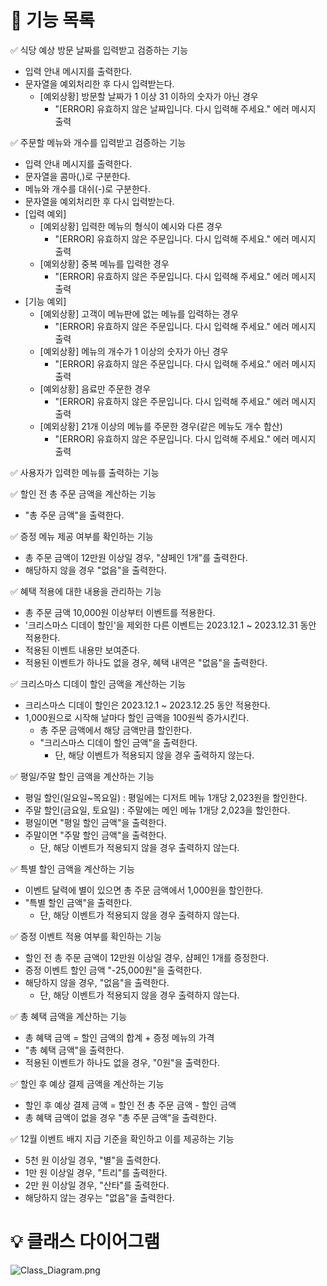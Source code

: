 # 🚀 기능 목록
✅ 식당 예상 방문 날짜를 입력받고 검증하는 기능
   - 입력 안내 메시지를 출력한다.
   - 문자열을 예외처리한 후 다시 입력받는다.
     - [예외상황] 방문할 날짜가 1 이상 31 이하의 숫자가 아닌 경우
       - "[ERROR] 유효하지 않은 날짜입니다. 다시 입력해 주세요." 에러 메시지 출력


✅ 주문할 메뉴와 개수를 입력받고 검증하는 기능
   - 입력 안내 메시지를 출력한다.
   - 문자열을 콤마(,)로 구분한다.
   - 메뉴와 개수를 대쉬(-)로 구분한다.
   - 문자열을 예외처리한 후 다시 입력받는다.
   - [입력 예외]
     - [예외상황] 입력한 메뉴의 형식이 예시와 다른 경우
       - "[ERROR] 유효하지 않은 주문입니다. 다시 입력해 주세요." 에러 메시지 출력
     - [예외상황] 중복 메뉴를 입력한 경우
       - "[ERROR] 유효하지 않은 주문입니다. 다시 입력해 주세요." 에러 메시지 출력
   - [기능 예외]
     - [예외상황] 고객이 메뉴판에 없는 메뉴를 입력하는 경우
       - "[ERROR] 유효하지 않은 주문입니다. 다시 입력해 주세요." 에러 메시지 출력
     - [예외상황] 메뉴의 개수가 1 이상의 숫자가 아닌 경우
       - "[ERROR] 유효하지 않은 주문입니다. 다시 입력해 주세요." 에러 메시지 출력 
     - [예외상황] 음료만 주문한 경우
       - "[ERROR] 유효하지 않은 주문입니다. 다시 입력해 주세요." 에러 메시지 출력  
     - [예외상황] 21개 이상의 메뉴를 주문한 경우(같은 메뉴도 개수 합산)
       - "[ERROR] 유효하지 않은 주문입니다. 다시 입력해 주세요." 에러 메시지 출력


✅ 사용자가 입력한 메뉴를 출력하는 기능


✅ 할인 전 총 주문 금액을 계산하는 기능
   - "총 주문 금액"을 출력한다.


✅ 증정 메뉴 제공 여부를 확인하는 기능
   - 총 주문 금액이 12만원 이상일 경우, "샴페인 1개"를 출력한다.
   - 해당하지 않을 경우 "없음"을 출력한다.


✅ 혜택 적용에 대한 내용을 관리하는 기능
   - 총 주문 금액 10,000원 이상부터 이벤트를 적용한다.
   - '크리스마스 디데이 할인'을 제외한 다른 이벤트는 2023.12.1 ~ 2023.12.31 동안 적용한다.
   - 적용된 이벤트 내용만 보여준다.
   - 적용된 이벤트가 하나도 없을 경우, 혜택 내역은 "없음"을 출력한다.


✅ 크리스마스 디데이 할인 금액을 계산하는 기능
  - 크리스마스 디데이 할인은 2023.12.1 ~ 2023.12.25 동안 적용한다.
  - 1,000원으로 시작해 날마다 할인 금액을 100원씩 증가시킨다.
     - 총 주문 금액에서 해당 금액만큼 할인한다.
     - "크리스마스 디데이 할인 금액"을 출력한다.
       - 단, 해당 이벤트가 적용되지 않을 경우 출력하지 않는다.


✅ 평일/주말 할인 금액을 계산하는 기능
   - 평일 할인(일요일~목요일) : 평일에는 디저트 메뉴 1개당 2,023원을 할인한다.
   - 주말 할인(금요일, 토요일) : 주말에는 메인 메뉴 1개당 2,023을 할인한다.
   - 평일이면 "평일 할인 금액"을 출력한다.
   - 주말이면 "주말 할인 금액"을 출력한다.
     - 단, 해당 이벤트가 적용되지 않을 경우 출력하지 않는다.


✅ 특별 할인 금액을 계산하는 기능
   - 이벤트 달력에 별이 있으면 총 주문 금액에서 1,000원을 할인한다.
   - "특별 할인 금액"을 출력한다.
     - 단, 해당 이벤트가 적용되지 않을 경우 출력하지 않는다.


✅ 증정 이벤트 적용 여부를 확인하는 기능
   - 할인 전 총 주문 금액이 12만원 이상일 경우, 샴페인 1개를 증정한다.
   - 증정 이벤트 할인 금액 "-25,000원"을 출력한다.
   - 해당하지 않을 경우, "없음"을 출력한다.
     - 단, 해당 이벤트가 적용되지 않을 경우 출력하지 않는다.


✅ 총 혜택 금액을 계산하는 기능
   - 총 혜택 금액 = 할인 금액의 합계 + 증정 메뉴의 가격
   - "총 혜택 금액"을 출력한다.
   - 적용된 이벤트가 하나도 없을 경우, "0원"을 출력한다.


✅ 할인 후 예상 결제 금액을 계산하는 기능
   - 할인 후 예상 결제 금액 = 할인 전 총 주문 금액 - 할인 금액
   - 총 혜택 금액이 없을 경우 "총 주문 금액"을 출력한다.


✅ 12월 이벤트 배지 지급 기준을 확인하고 이를 제공하는 기능
   - 5천 원 이상일 경우, "별"을 출력한다.
   - 1만 원 이상일 경우, "트리"를 출력한다.
   - 2만 원 이상일 경우, "산타"를 출력한다.
   - 해당하지 않는 경우는 "없음"을 출력한다.

# 💡 클래스 다이어그램
![Class_Diagram.png](..%2F..%2F..%2FClass_Diagram.png)